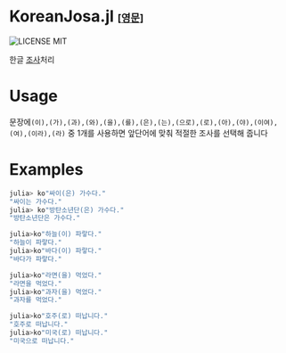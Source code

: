 # KoreanJosa.jl <font size=4>[[영문](REAEMD.md)]</font>
![LICENSE MIT](https://img.shields.io/badge/license-MIT-brightgreen.svg?style=flat-square)

한글 [조사](https://ko.wikipedia.org/wiki/토씨)처리 

# Usage 

문장에`(이),(가),(과),(와),(을),(를),(은),(는),(으로),(로),(아),(야),(이여),(여),(이라),(라)` 중 1개를 사용하면 앞단어에 맞춰 적절한 조사를 선택해 줍니다  


# Examples
```julia
julia> ko"싸이(은) 가수다."
"싸이는 가수다."
julia> ko"방탄소년단(은) 가수다."	
"방탄소년단은 가수다."
```

```julia
julia>ko"하늘(이) 파랗다."	
"하늘이 파랗다."
julia>ko"바다(이) 파랗다."	
"바다가 파랗다."	
```

```julia
julia>ko"라면(을) 먹었다."	
"라면을 먹었다."
julia>ko"과자(을) 먹었다."
"과자를 먹었다."
```	

```julia
julia>ko"호주(로) 떠납니다."	
"호주로 떠납니다."
julia>ko"미국(로) 떠납니다."	
"미국으로 떠납니다."
```

